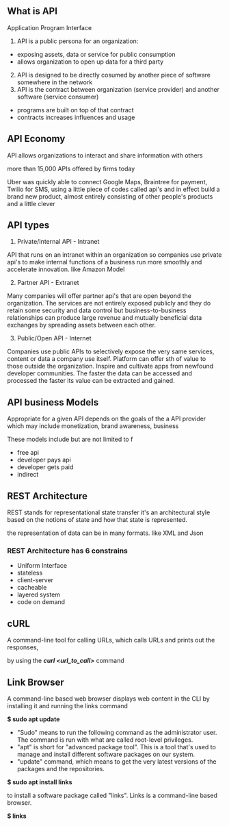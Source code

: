 ## What is API

Application Program Interface
1. API is a public persona for an organization:
+ exposing assets, data or service for public consumption
+ allows organization to open up data for a third party
2. API is designed to be directly cosumed by another piece of software somewhere in the network
3. API is the contract between organization (service provider) and another software (service consumer)
+ programs are built on top of that contract
+ contracts increases influences and usage

## API Economy
 
API allows organizations to interact and share information with others

more than 15,000 APIs offered by firms today

Uber was quickly able to connect Google Maps, Braintree for payment, Twilio for SMS, using a little piece of codes called 
api's and in effect build a brand new product, almost entirely consisting of other people's products and a little clever 

## API types

1. Private/Internal API - Intranet

API that runs on an intranet within an organization so companies use private
api's to make internal functions of a business run more smoothly and
accelerate innovation. like Amazon Model

2. Partner API - Extranet

Many companies will offer partner api's that are open beyond the
organization. The services are not entirely exposed publicly and they do
retain some security and data control but business-to-business relationships
can produce large revenue and mutually beneficial data exchanges by spreading
assets between each other. 

3.  Public/Open API - Internet

Companies use public APIs to selectively expose the very same services, content or
data a company use itself. Platform can offer sth of value to those outside the organization.
Inspire and cultivate apps from newfound developer communities. The faster the data can be accessed and processed the faster its
value can be extracted and gained.

## API business Models

Appropriate for a given API depends on the goals of the a
API provider which may include monetization, brand awareness, business

These models include but are not limited to f
+ free api
+ developer pays api
+ developer gets paid
+ indirect

## REST Architecture

REST stands for representational
state transfer it's an architectural style based on the notions of state and how that state is represented. 

the representation of data can be in many formats. like XML and Json 

### REST Architecture has 6 constrains
+ Uniform Interface
+ stateless
+ client-server
+ cacheable
+ layered system
+ code on demand

## cURL

A command-line tool for calling URLs, which calls URLs and prints out the responses, 

by using the ***curl <url_to_call>*** command

## Link Browser

A command-line based web browser displays web content in the CLI by 
installing it and running the links command

**$ sudo apt update**
+ "Sudo" means to run the following command as the administrator user.
The command is run with what are called root-level privileges.
+ "apt" is short for "advanced package tool". This is a tool that's used to manage and install different software packages on our system.
+ "update" command, which means to get the very latest versions of the packages and the repositories.

**$ sudo apt install links**

to install a software package called "links".
Links is a command-line based browser.

**$ links**